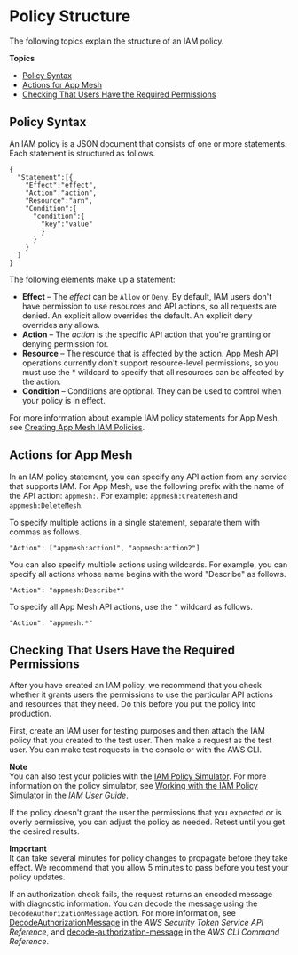 # Policy Structure<a name="iam-policy-structure"></a>

The following topics explain the structure of an IAM policy\.

**Topics**
+ [Policy Syntax](#policy-syntax)
+ [Actions for App Mesh](#UsingWithAppMesh_Actions)
+ [Checking That Users Have the Required Permissions](#check-required-permissions)

## Policy Syntax<a name="policy-syntax"></a>

An IAM policy is a JSON document that consists of one or more statements\. Each statement is structured as follows\.

```
{
  "Statement":[{
    "Effect":"effect",
    "Action":"action",
    "Resource":"arn",
    "Condition":{
      "condition":{
        "key":"value"
        }
      }
    }
  ]
}
```

The following elements make up a statement:
+ **Effect** – The *effect* can be `Allow` or `Deny`\. By default, IAM users don't have permission to use resources and API actions, so all requests are denied\. An explicit allow overrides the default\. An explicit deny overrides any allows\.
+ **Action** – The *action* is the specific API action that you're granting or denying permission for\. 
+ **Resource** – The resource that is affected by the action\. App Mesh API operations currently don't support resource\-level permissions, so you must use the \* wildcard to specify that all resources can be affected by the action\. 
+ **Condition** – Conditions are optional\. They can be used to control when your policy is in effect\.

For more information about example IAM policy statements for App Mesh, see [Creating App Mesh IAM Policies](MESH_IAM_user_policies.md)\. 

## Actions for App Mesh<a name="UsingWithAppMesh_Actions"></a>

In an IAM policy statement, you can specify any API action from any service that supports IAM\. For App Mesh, use the following prefix with the name of the API action: `appmesh:`\. For example: `appmesh:CreateMesh` and `appmesh:DeleteMesh`\.

To specify multiple actions in a single statement, separate them with commas as follows\.

```
"Action": ["appmesh:action1", "appmesh:action2"]
```

You can also specify multiple actions using wildcards\. For example, you can specify all actions whose name begins with the word "Describe" as follows\.

```
"Action": "appmesh:Describe*"
```

To specify all App Mesh API actions, use the \* wildcard as follows\.

```
"Action": "appmesh:*"
```

## Checking That Users Have the Required Permissions<a name="check-required-permissions"></a>

After you have created an IAM policy, we recommend that you check whether it grants users the permissions to use the particular API actions and resources that they need\. Do this before you put the policy into production\.

First, create an IAM user for testing purposes and then attach the IAM policy that you created to the test user\. Then make a request as the test user\. You can make test requests in the console or with the AWS CLI\. 

**Note**  
You can also test your policies with the [IAM Policy Simulator](https://policysim.aws.amazon.com/home/index.jsp?#)\. For more information on the policy simulator, see [Working with the IAM Policy Simulator](https://docs.aws.amazon.com/IAM/latest/UserGuide/policies_testing-policies.html) in the *IAM User Guide*\.

If the policy doesn't grant the user the permissions that you expected or is overly permissive, you can adjust the policy as needed\. Retest until you get the desired results\. 

**Important**  
It can take several minutes for policy changes to propagate before they take effect\. We recommend that you allow 5 minutes to pass before you test your policy updates\.

If an authorization check fails, the request returns an encoded message with diagnostic information\. You can decode the message using the `DecodeAuthorizationMessage` action\. For more information, see [DecodeAuthorizationMessage](https://docs.aws.amazon.com/STS/latest/APIReference/API_DecodeAuthorizationMessage.html) in the *AWS Security Token Service API Reference*, and [decode\-authorization\-message](https://docs.aws.amazon.com/cli/latest/reference/sts/decode-authorization-message.html) in the *AWS CLI Command Reference*\.